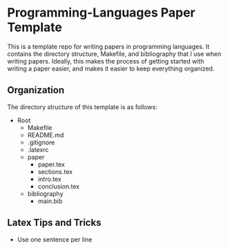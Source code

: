 # Programming-Languages Paper Template

This is a template repo for writing papers in programming languages. 
It contains the directory structure, Makefile, and bibliography that I use when writing papers.
Ideally, this makes the process of getting started with writing a paper easier, and makes it easier to keep everything organized. 

## Organization
The directory structure of this template is as follows:
- Root
  + Makefile
  + README.md
  + .gitignore
  + .latexrc
  + paper
     - paper.tex
	 - sections.tex
	 - intro.tex
	 - conclusion.tex
  + bibliography
     - main.bib
## Latex Tips and Tricks
- Use one sentence per line
